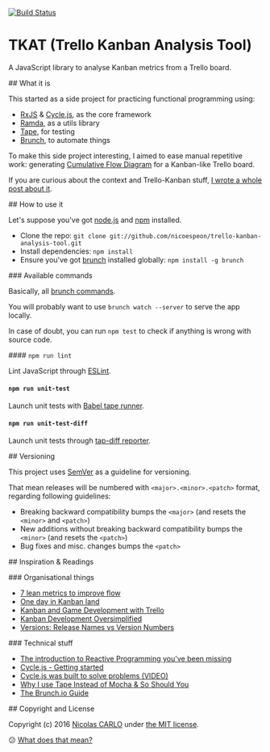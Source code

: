 [![Build Status](https://travis-ci.org/nicoespeon/trello-kanban-analysis-tool.svg?branch=develop)](https://travis-ci.org/nicoespeon/trello-kanban-analysis-tool)

# TKAT (Trello Kanban Analysis Tool)

A JavaScript library to analyse Kanban metrics from a Trello board.

## What it is

This started as a side project for practicing functional programming using:

- [RxJS](https://github.com/Reactive-Extensions/RxJS) & [Cycle.js](http://cycle.js.org/), as the core framework
- [Ramda](http://ramdajs.com/), as a utils library
- [Tape](https://github.com/substack/tape), for testing
- [Brunch](http://brunch.io/), to automate things

To make this side project interesting, I aimed to ease manual repetitive work: generating [Cumulative Flow Diagram](http://brodzinski.com/2013/07/cumulative-flow-diagram.html) for a Kanban-like Trello board.

If you are curious about the context and Trello-Kanban stuff, [I wrote a whole post about it](https://medium.com/@nicoespeon/kanban-and-game-development-with-trello-8819b33f83dc#.qmfuy8pev).

## How to use it

Let's suppose you've got [node.js](https://nodejs.org) and [npm](https://www.npmjs.com/) installed.

- Clone the repo: `git clone git://github.com/nicoespeon/trello-kanban-analysis-tool.git`
- Install dependencies: `npm install`
- Ensure you've got [brunch](http://brunch.io/) installed globally: `npm install -g brunch`

### Available commands

Basically, all [brunch commands](https://github.com/brunch/brunch/blob/master/docs/commands.md).

You will probably want to use `brunch watch --server` to serve the app locally.

In case of doubt, you can run `npm test` to check if anything is wrong with source code.

#### `npm run lint`

Lint JavaScript through [ESLint](http://eslint.org/).

#### `npm run unit-test`

Launch unit tests with [Babel tape runner](https://github.com/wavded/babel-tape-runner).

#### `npm run unit-test-diff`

Launch unit tests through [tap-diff reporter](https://www.npmjs.com/package/tap-diff).

## Versioning

This project uses [SemVer](http://semver.org/) as a guideline for versioning.

That mean releases will be numbered with `<major>.<minor>.<patch>` format, regarding following guidelines:

- Breaking backward compatibility bumps the `<major>` (and resets the `<minor>` and `<patch>`)
- New additions without breaking backward compatibility bumps the `<minor>` (and resets the `<patch>`)
- Bug fixes and misc. changes bumps the `<patch>`

## Inspiration & Readings

### Organisational things

- [7 lean metrics to improve flow](http://leankit.com/learn/kanban/lean-flow-metrics/)
- [One day in Kanban land](http://blog.crisp.se/2009/06/26/henrikkniberg/1246053060000)
- [Kanban and Game Development with Trello](https://medium.com/@nicoespeon/kanban-and-game-development-with-trello-8819b33f83dc#.qmfuy8pev)
- [Kanban Development Oversimplified](http://jpattonassociates.com/kanban_oversimplified/)
- [Versions: Release Names vs Version Numbers](https://github.com/cloverfield-tools/cf-package/blob/master/template/docs/contributing/versions/index.md#versions-release-names-vs-version-numbers)

### Technical stuff

- [The introduction to Reactive Programming you've been missing](https://gist.github.com/staltz/868e7e9bc2a7b8c1f754)
- [Cycle.js - Getting started](http://cycle.js.org/getting-started.html)
- [Cycle.js was built to solve problems (VIDEO)](https://www.youtube.com/watch?v=Rj8ZTRVka4E)
- [Why I use Tape Instead of Mocha & So Should You](https://medium.com/javascript-scene/why-i-use-tape-instead-of-mocha-so-should-you-6aa105d8eaf4#.o6d9u4azh)
- [The Brunch.io Guide](https://github.com/brunch/brunch-guide#readme)

## Copyright and License

Copyright (c) 2016 [Nicolas CARLO](https://twitter.com/nicoespeon) under [the MIT license](https://github.com/nicoespeon/trello-kanban-analysis-tool/blob/develop/LICENSE.md).

:confused: [What does that mean?](http://choosealicense.com/licenses/mit/)
